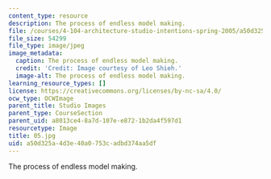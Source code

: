 ```yaml
---
content_type: resource
description: The process of endless model making.
file: /courses/4-104-architecture-studio-intentions-spring-2005/a50d325a4d3e40a0753cadbd374aa5df_05.jpg
file_size: 54299
file_type: image/jpeg
image_metadata:
  caption: The process of endless model making.
  credit: 'Credit: Image courtesy of Leo Shieh.'
  image-alt: The process of endless model making.
learning_resource_types: []
license: https://creativecommons.org/licenses/by-nc-sa/4.0/
ocw_type: OCWImage
parent_title: Studio Images
parent_type: CourseSection
parent_uid: a8013ce4-8a7d-107e-e872-1b2da4f597d1
resourcetype: Image
title: 05.jpg
uid: a50d325a-4d3e-40a0-753c-adbd374aa5df
---
```

The process of endless model making.